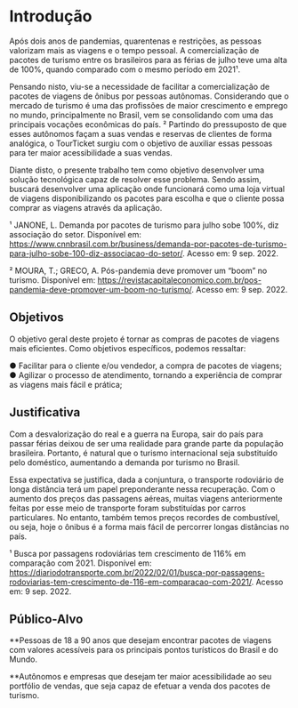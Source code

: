 # Introdução

Após dois anos de pandemias, quarentenas e restrições, as pessoas valorizam mais as viagens e o tempo pessoal. A comercialização de pacotes de turismo entre os brasileiros para as férias de julho teve uma alta de 100%, quando comparado com o mesmo período em 2021¹.

Pensando nisto, viu-se a necessidade de facilitar a comercialização de pacotes de viagens de ônibus por pessoas autônomas. Considerando que o mercado de turismo é uma das profissões de maior crescimento e emprego no mundo, principalmente no Brasil, vem se consolidando com uma das principais vocações econômicas do país. ² Partindo do pressuposto de que esses autônomos façam a suas vendas e reservas de clientes de forma analógica, o TourTicket surgiu com o objetivo de auxiliar essas pessoas para ter maior acessibilidade a suas vendas.

Diante disto, o presente trabalho tem como objetivo desenvolver uma solução tecnológica capaz de resolver esse problema. Sendo assim, buscará desenvolver uma aplicação onde funcionará como uma loja virtual de viagens disponibilizando os pacotes para escolha e que o cliente possa comprar as viagens através da aplicação.

¹ JANONE, L. Demanda por pacotes de turismo para julho sobe 100%, diz associação do setor. Disponível em: <https://www.cnnbrasil.com.br/business/demanda-por-pacotes-de-turismo-para-julho-sobe-100-diz-associacao-do-setor/>. Acesso em: 9 sep. 2022.

² MOURA, T.; GRECO, A. Pós-pandemia deve promover um “boom” no turismo. Disponível em: <https://revistacapitaleconomico.com.br/pos-pandemia-deve-promover-um-boom-no-turismo/>. Acesso em: 9 sep. 2022.

## Objetivos
O objetivo geral deste projeto é tornar as compras de pacotes de viagens mais eficientes. Como objetivos específicos, podemos ressaltar:

● Facilitar para o cliente e/ou vendedor, a compra de pacotes de viagens;
● Agilizar o processo de atendimento, tornando a experiência de comprar as viagens mais fácil e prática;

## Justificativa

Com a desvalorização do real e a guerra na Europa, sair do país para passar férias deixou de ser uma realidade para grande parte da população brasileira. Portanto, é natural que o turismo internacional seja substituído pelo doméstico, aumentando a demanda por turismo no Brasil. 

Essa expectativa se justifica, dada a conjuntura, o transporte rodoviário de longa distância terá um papel preponderante nessa recuperação. Com o aumento dos preços das passagens aéreas, muitas viagens anteriormente feitas por esse meio de transporte foram substituídas por carros particulares. No entanto, também temos preços recordes de combustível, ou seja, hoje o ônibus é a forma mais fácil de percorrer longas distâncias no país.

¹ Busca por passagens rodoviárias tem crescimento de 116% em comparação com 2021. Disponível em: <https://diariodotransporte.com.br/2022/02/01/busca-por-passagens-rodoviarias-tem-crescimento-de-116-em-comparacao-com-2021/>. Acesso em: 9 sep. 2022.

## Público-Alvo
**Pessoas de 18 a 90 anos que desejam encontrar pacotes de viagens com valores acessíveis para os principais pontos turísticos do Brasil e do Mundo. 

**Autônomos e empresas que desejam ter maior acessibilidade ao seu portfólio de vendas, que seja capaz de efetuar a venda dos pacotes de turismo.
